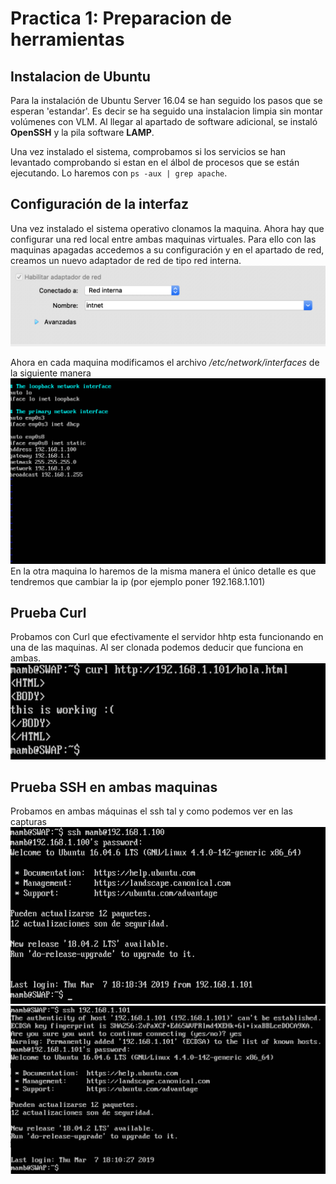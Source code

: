 # Practica 1: Preparacion de herramientas
## Instalacion de Ubuntu
Para la instalación de Ubuntu Server 16.04 se han seguido los pasos que se esperan 'estandar'. Es decir se ha seguido una instalacion limpia sin montar volúmenes con VLM. Al llegar al apartado de software adicional, se instaló **OpenSSH** y la pila software **LAMP**.

Una vez instalado el sistema, comprobamos si los servicios se han levantado comprobando si estan en el álbol de procesos que se están ejecutando. Lo haremos con ```ps -aux | grep apache```.

## Configuración de la interfaz
Una vez instalado el sistema operativo clonamos la maquina. Ahora hay que configurar una red local entre ambas maquinas virtuales. Para ello con las maquinas apagadas accedemos a su configuración y en el apartado de red, creamos un nuevo adaptador de red de tipo red interna.
![img](https://github.com/MenaBarrera/SWAP/blob/master/Practica1/img/red1.png)

 Ahora en cada maquina modificamos el archivo */etc/network/interfaces* de la siguiente manera
 ![img](https://github.com/MenaBarrera/SWAP/blob/master/Practica1/img/INTERFAZ.png) 
 En la otra maquina lo haremos de la misma manera el único detalle es que tendremos que cambiar la ip (por ejemplo poner 192.168.1.101)

 ## Prueba Curl
Probamos con Curl que efectivamente el servidor hhtp esta funcionando en una de las maquinas. Al ser clonada podemos deducir que funciona en ambas.
![img](https://github.com/MenaBarrera/SWAP/blob/master/Practica1/img/curl.png)

## Prueba SSH en ambas maquinas
Probamos en ambas máquinas el ssh tal y como podemos ver en las capturas
![img](https://github.com/MenaBarrera/SWAP/blob/master/Practica1/img/M1.png)
![img](https://github.com/MenaBarrera/SWAP/blob/master/Practica1/img/M2.png)

 